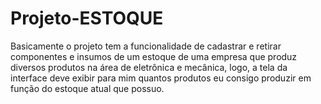 # Projeto-ESTOQUE
Basicamente o projeto tem a funcionalidade de cadastrar e retirar componentes e insumos de um estoque de uma empresa que produz diversos produtos na área de eletrônica e mecânica, logo, a tela da interface deve exibir para mim quantos produtos eu consigo produzir em função do estoque atual que possuo. 
